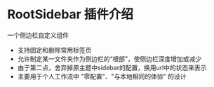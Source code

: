 # RootSidebar 插件介绍

一个侧边栏自定义组件

- 支持固定和删除常用标签页
- 允许制定某一文件夹作为侧边栏的“根部”，使侧边栏深度增加或减少
- 由于第二点，舍弃掉原主题中sidebar的配置，换用url中的状态来表示
- 主要用于个人工作流中 "零配置"、"与本地相同的体验" 的设计
